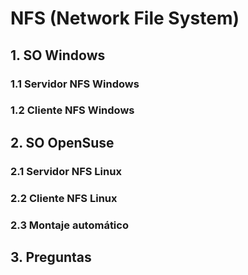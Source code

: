 # NFS (Network File System)

## 1. SO Windows

### 1.1 Servidor NFS Windows

### 1.2 Cliente NFS Windows

## 2. SO OpenSuse

### 2.1 Servidor NFS Linux

### 2.2 Cliente NFS Linux

### 2.3 Montaje automático

## 3. Preguntas
